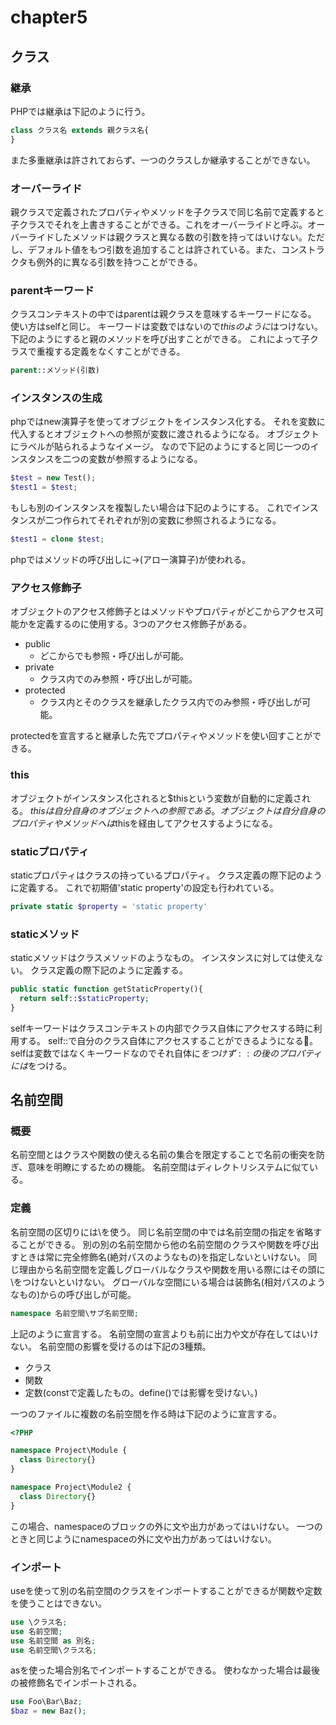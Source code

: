# chapter5

## クラス

### 継承

PHPでは継承は下記のように行う。

```PHP
class クラス名 extends 親クラス名{
}
```

また多重継承は許されておらず、一つのクラスしか継承することができない。

### オーバーライド

親クラスで定義されたプロパティやメソッドを子クラスで同じ名前で定義すると子クラスでそれを上書きすることができる。これをオーバーライドと呼ぶ。オーバーライドしたメソッドは親クラスと異なる数の引数を持ってはいけない。ただし、デフォルト値をもつ引数を追加することは許されている。また、コンストラクタも例外的に異なる引数を持つことができる。

### parentキーワード

クラスコンテキストの中ではparentは親クラスを意味するキーワードになる。
使い方はselfと同じ。
キーワードは変数ではないので$thisのように$はつけない。
下記のようにすると親のメソッドを呼び出すことができる。
これによって子クラスで重複する定義をなくすことができる。

```php
parent::メソッド(引数)
```

### インスタンスの生成

phpではnew演算子を使ってオブジェクトをインスタンス化する。
それを変数に代入するとオブジェクトへの参照が変数に渡されるようになる。
オブジェクトにラベルが貼られるようなイメージ。
なので下記のようにすると同じ一つのインスタンスを二つの変数が参照するようになる。

```php
$test = new Test();
$test1 = $test;
```

もしも別のインスタンスを複製したい場合は下記のようにする。
これでインスタンスが二つ作られてそれぞれが別の変数に参照されるようになる。

```php
$test1 = clone $test;
```

phpではメソッドの呼び出しに->(アロー演算子)が使われる。

### アクセス修飾子

オブジェクトのアクセス修飾子とはメソッドやプロパティがどこからアクセス可能かを定義するのに使用する。3つのアクセス修飾子がある。

* public
  * どこからでも参照・呼び出しが可能。
* private
  * クラス内でのみ参照・呼び出しが可能。
* protected
  * クラス内とそのクラスを継承したクラス内でのみ参照・呼び出しが可能。

protectedを宣言すると継承した先でプロパティやメソッドを使い回すことができる。

### this

オブジェクトがインスタンス化されると$thisという変数が自動的に定義される。
$thisは自分自身のオブジェクトへの参照である。
オブジェクトは自分自身のプロパティやメソッドへは$thisを経由してアクセスするようになる。

### staticプロパティ

staticプロパティはクラスの持っているプロパティ。
クラス定義の際下記のように定義する。
これで初期値'static property'の設定も行われている。

```php
private static $property = 'static property'
```

### staticメソッド

staticメソッドはクラスメソッドのようなもの。
インスタンスに対しては使えない。
クラス定義の際下記のように定義する。

```php
public static function getStaticProperty(){
  return self::$staticProperty;
}
```

selfキーワードはクラスコンテキストの内部でクラス自体にアクセスする時に利用する。
self::で自分のクラス自体にアクセスすることができるようになる。
selfは変数ではなくキーワードなのでそれ自体に$をつけず::の後のプロパティには$をつける。

## 名前空間

### 概要

名前空間とはクラスや関数の使える名前の集合を限定することで名前の衝突を防ぎ、意味を明瞭にするための機能。
名前空間はディレクトリシステムに似ている。

### 定義

名前空間の区切りには\を使う。
同じ名前空間の中では名前空間の指定を省略することができる。
別の別の名前空間から他の名前空間のクラスや関数を呼び出すときは常に完全修飾名(絶対パスのようなもの)を指定しないといけない。
同じ理由から名前空間を定義しグローバルなクラスや関数を用いる際にはその頭に\をつけないといけない。
グローバルな空間にいる場合は装飾名(相対パスのようなもの)からの呼び出しが可能。

```PHP
namespace 名前空間\サブ名前空間;
```

上記のように宣言する。
名前空間の宣言よりも前に出力や文が存在してはいけない。
名前空間の影響を受けるのは下記の3種類。

* クラス
* 関数
* 定数(constで定義したもの。define()では影響を受けない。)

一つのファイルに複数の名前空間を作る時は下記のように宣言する。

```PHP
<?PHP

namespace Project\Module {
  class Directory{}
}

namespace Project\Module2 {
  class Directory{}
}
```

この場合、namespaceのブロックの外に文や出力があってはいけない。
一つのときと同じようにnamespaceの外に文や出力があってはいけない。

### インポート

useを使って別の名前空間のクラスをインポートすることができるが関数や定数を使うことはできない。

```PHP
use \クラス名;
use 名前空間;
use 名前空間 as 別名;
use 名前空間\クラス名;
```

asを使った場合別名でインポートすることができる。
使わなかった場合は最後の被修飾名でインポートされる。

```php
use Foo\Bar\Baz;
$baz = new Baz();
```
